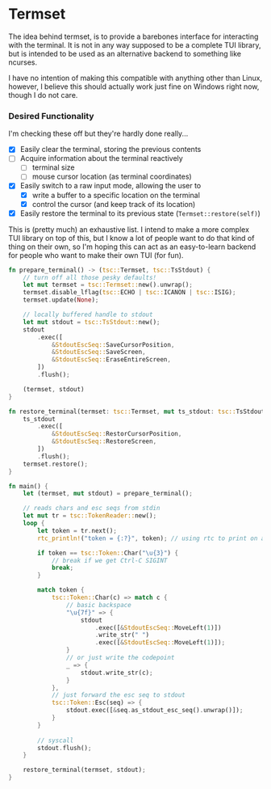 # Termset

The idea behind termset, is to provide a barebones interface for interacting with the terminal. 
It is not in any way supposed to be a complete TUI library, but is intended to be used as an 
alternative backend to something like ncurses.

I have no intention of making this compatible with anything other than Linux, however, I believe
this should actually work just fine on Windows right now, though I do not care.

### Desired Functionality

I'm checking these off but they're hardly done really...

- [x] Easily clear the terminal, storing the previous contents
- [ ] Acquire information about the terminal reactively
    - [ ] terminal size
    - [ ] mouse cursor location (as terminal coordinates)
- [x] Easily switch to a raw input mode, allowing the user to 
    - [x] write a buffer to a specific location on the terminal
    - [x] control the cursor (and keep track of its location)
- [x] Easily restore the terminal to its previous state (`Termset::restore(self)`)

This is (pretty much) an exhaustive list. I intend to make a more complex TUI library on top of 
this, but I know a lot of people want to do that kind of thing on their own, so I'm hoping this
can act as an easy-to-learn backend for people who want to make their own TUI (for fun).

```rs
fn prepare_terminal() -> (tsc::Termset, tsc::TsStdout) {
    // turn off all those pesky defaults!
    let mut termset = tsc::Termset::new().unwrap();
    termset.disable_lflag(tsc::ECHO | tsc::ICANON | tsc::ISIG);
    termset.update(None);

    // locally buffered handle to stdout
    let mut stdout = tsc::TsStdout::new();
    stdout
        .exec([
            &StdoutEscSeq::SaveCursorPosition,
            &StdoutEscSeq::SaveScreen,
            &StdoutEscSeq::EraseEntireScreen,
        ])
        .flush();

    (termset, stdout)
}

fn restore_terminal(termset: tsc::Termset, mut ts_stdout: tsc::TsStdout) {
    ts_stdout
        .exec([
            &StdoutEscSeq::RestorCursorPosition,
            &StdoutEscSeq::RestoreScreen,
        ])
        .flush();
    termset.restore();
}

fn main() {
    let (termset, mut stdout) = prepare_terminal();

    // reads chars and esc seqs from stdin
    let mut tr = tsc::TokenReader::new();
    loop {
        let token = tr.next();
        rtc_println!("token = {:?}", token); // using rtc to print on another terminal

        if token == tsc::Token::Char("\u{3}") {
            // break if we get Ctrl-C SIGINT
            break;
        }

        match token {
            tsc::Token::Char(c) => match c {
                // basic backspace
                "\u{7f}" => {
                    stdout
                        .exec([&StdoutEscSeq::MoveLeft(1)])
                        .write_str(" ")
                        .exec([&StdoutEscSeq::MoveLeft(1)]);
                }
                // or just write the codepoint
                _ => {
                    stdout.write_str(c);
                }
            },
            // just forward the esc seq to stdout
            tsc::Token::Esc(seq) => {
                stdout.exec([&seq.as_stdout_esc_seq().unwrap()]);
            }
        }
        
        // syscall
        stdout.flush();
    }

    restore_terminal(termset, stdout);
}

```
